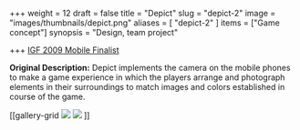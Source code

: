 +++
weight = 12
draft = false
title = "Depict"
slug = "depict-2"
image = "images/thumbnails/depict.png"
aliases = [
	"depict-2"
]
items = ["Game concept"]
synopsis = "Design, team project"

+++
[IGF 2009 Mobile Finalist](http://www.igfmobile.com/php-bin/entry2009.php?id=897)

**Original Description:**
Depict implements the camera on the mobile phones to make a game experience in which the players arrange and photograph elements in their surroundings to match images and colors established in course of the game.

[[gallery-grid
![](http://oddgoo.io.s3.amazonaws.com/covers/Depict/1.png)
![](http://oddgoo.io.s3.amazonaws.com/covers/Depict/2.png)
]]